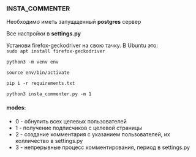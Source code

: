 ### INSTA_COMMENTER ###

Необходимо иметь запущщенный **postgres** сервер

Все настройки в **settings.py**


Установи firefox-geckodriver на свою тачку. В Ubuntu это:\
`sudo apt install firefox-geckodriver`

`python3 -m venv env`

`source env/bin/activate`

`pip i -r requirements.txt`

`python3 insta_commenter.py -m 1`

#### modes: ####
- 0 - обнулить всех целевых пользователей
- 1 - получение подписчиков с целевой страницы
- 2 - создание комментария с указанием пользователей, их колличество в settings.py
- 3 - непрерывные процесс комментирования, период в settings.py
